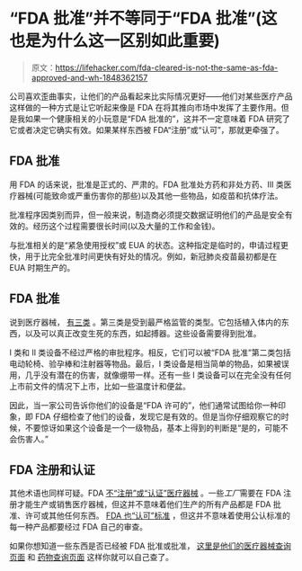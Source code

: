 # “FDA 批准”并不等同于“FDA 批准”(这也是为什么这一区别如此重要)

> 原文：<https://lifehacker.com/fda-cleared-is-not-the-same-as-fda-approved-and-wh-1848362157>

公司喜欢歪曲事实，让他们的产品看起来比实际情况更好——他们对某些医疗产品这样做的一种方式是让它听起来像是 FDA 在将其推向市场中发挥了主要作用。但是我如果一个健康相关的小玩意是“FDA 批准的”，这并不一定意味着 FDA 研究了它或者决定它确实有效。如果某样东西被 FDA“注册”或“认可”，那就更牵强了。



## FDA 批准

用 FDA 的话来说，批准是正式的、严肃的。FDA 批准处方药和非处方药、III 类医疗器械(可能致命或严重伤害你的那些)以及其他一些物品，如疫苗和抗体疗法。

批准程序因类别而异，但一般来说，制造商必须提交数据证明他们的产品是安全有效的。经历这个过程需要很长时间(以及大量的工作和金钱)。

与批准相关的是“紧急使用授权”或 EUA 的状态。这种指定是临时的，申请过程更快，用于比完全批准时间更快有好处的情况。例如，新冠肺炎疫苗最初都是在 EUA 时期生产的。

## FDA 批准

说到医疗器械， [有三类](https://www.fda.gov/medical-devices/consumers-medical-devices/learn-if-medical-device-has-been-cleared-fda-marketing) 。第三类是受到最严格监管的类型。它包括植入体内的东西，以及可以真正改变生死的东西，如起搏器。这些设备需要得到批准。

I 类和 II 类设备不经过严格的审批程序。相反，它们可以被“FDA 批准”第二类包括电动轮椅、验孕棒和注射器等物品。最后，I 类设备是相当简单的物品，如果被误用，几乎没有潜在的伤害，就像绷带一样。还有一些 I 类设备可以在完全没有任何上市前文件的情况下上市，比如一些温度计和便盆。

因此，当一家公司告诉你他们的设备是“FDA 许可的”，他们通常试图给你一种印象，即 FDA 仔细检查了他们的设备，发现它是有效的。但是当你仔细观察它的时候，不要惊讶如果这个设备是一个一级物品，基本上得到的判断是“是的，可能不会伤害人。”

## FDA 注册和认证

其他术语也同样可疑。FDA [不“注册”或“认证”医疗器械](https://www.fda.gov/medical-devices/consumers-medical-devices/are-there-fda-registered-or-fda-certified-medical-devices-how-do-i-know-what-fda-approved) 。一些*工厂*需要在 FDA 注册才能生产或销售医疗器械，但这并不意味着他们生产的所有产品都是 FDA 批准、许可或其他任何东西。 [FDA 也“认可”标准](https://www.fda.gov/medical-devices/premarket-submissions-selecting-and-preparing-correct-submission/standards-and-conformity-assessment-program#process) ，但这并不意味着使用公认标准的每一种产品都要经过 FDA 自己的审查。

如果你想知道一些东西是否已经被 FDA 批准或批准， [这里是他们的医疗器械查询页面](https://www.accessdata.fda.gov/scripts/cdrh/devicesatfda/index.cfm) 和 [药物查询页面](https://www.accessdata.fda.gov/scripts/cder/daf/index.cfm) 这样你就可以自己查了。